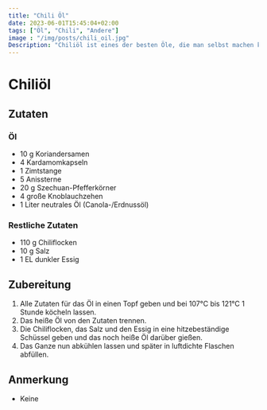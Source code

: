 ```yaml
---
title: "Chili Öl"
date: 2023-06-01T15:45:04+02:00
tags: ["Öl", "Chili", "Andere"]
image : "/img/posts/chili_oil.jpg"
Description: "Chiliöl ist eines der besten Öle, die man selbst machen kann. Im Geschmack einfach unglaublich gut."
---
```

# Chiliöl
## Zutaten
### Öl

- 10 g Koriandersamen
- 4 Kardamomkapseln
- 1 Zimtstange
- 5 Anissterne
- 20 g Szechuan-Pfefferkörner
- 4 große Knoblauchzehen
- 1 Liter neutrales Öl (Canola-/Erdnussöl)

### Restliche Zutaten

- 110 g Chiliflocken
- 10 g Salz
- 1 EL dunkler Essig

## Zubereitung

1. Alle Zutaten für das Öl in einen Topf geben und bei 107°C bis 121°C 1 Stunde köcheln lassen.
2. Das heiße Öl von den Zutaten trennen.
3. Die Chiliflocken, das Salz und den Essig in eine hitzebeständige Schüssel geben und das noch heiße Öl darüber gießen.
4. Das Ganze nun abkühlen lassen und später in luftdichte Flaschen abfüllen.

## Anmerkung

- Keine